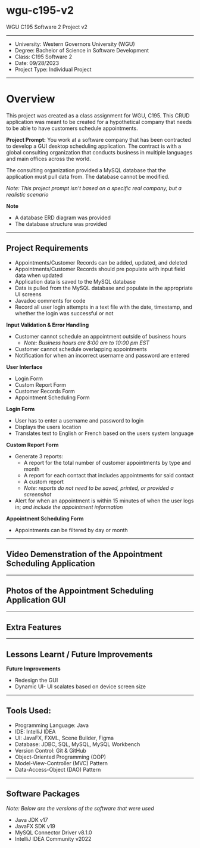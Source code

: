 # wgu-c195-v2
WGU C195 Software 2 Project v2

---

* University: Western Governors University (WGU)
* Degree: Bachelor of Science in Software Development
* Class: C195 Software 2
* Date: 09/28/2023
* Project Type: Individual Project

---

# Overview

This project was created as a class assignment for WGU, C195. This CRUD application was meant to be created for a hypothetical company that needs to be able to have customers schedule appointments.

**Project Prompt:** You work at a software company that has been contracted to develop a GUI desktop scheduling application. The contract is with a global consulting organization that conducts
business in multiple languages and main offices across the world. 

The consulting organization provided a MySQL database that the application must pull data from. The database cannot be modified.

*Note: This project prompt isn't based on a specific real company, but a realistic scenario*

**Note**
* A database ERD diagram was provided
* The database structure was provided

---

## Project Requirements

* Appointments/Customer Records can be added, updated, and deleted
* Appointments/Customer Records should pre populate with input field data when updated
* Application data is saved to the MySQL database
* Data is pulled from the MySQL database and populate in the appropriate UI screens
* Javadoc comments for code
* Record all user login attempts in a text file with the date, timestamp, and whether the login was successful or not

**Input Validation & Error Handling**
* Customer cannot schedule an appointment outside of business hours
  * *Note: Business hours are 8:00 am to 10:00 pm EST*
* Customer cannot schedule overlapping appointments
* Notification for when an incorrect username and password are entered

**User Interface**
* Login Form
* Custom Report Form
* Customer Records Form
* Appointment Scheduling Form

**Login Form**
* User has to enter a username and password to login
* Displays the users location
* Translates text to English or French based on the users system language

**Custom Report Form**
* Generate 3 reports:
  * A report for the total number of customer appointments by type and month
  * A report for each contact that includes appointments for said contact
  * A custom report
  * *Note: reports do not need to be saved, printed, or provided a screenshot*
* Alert for when an appointment is within 15 minutes of when the user logs in; *and include the appointment information*

**Appointment Scheduling Form**
* Appointments can be filtered by day or month

---

## Video Demenstration of the Appointment Scheduling Application

---

## Photos of the Appointment Scheduling Application GUI


---

## Extra Features


---

## Lessons Learnt / Future Improvements


**Future Improvements**
* Redesign the GUI
* Dynamic UI- UI scalates based on device screen size

---
## Tools Used:

* Programming Language: Java
* IDE: IntelliJ IDEA
* UI: JavaFX, FXML, Scene Builder, Figma
* Database: JDBC, SQL, MySQL, MySQL Workbench
* Version Control: Git & GitHub
* Object-Oriented Programming (OOP)
* Model-View-Controller (MVC) Pattern 
* Data-Access-Object (DAO) Pattern 

---

## Software Packages

*Note: Below are the versions of the software that were used*

* Java JDK v17
* JavaFX SDK v19
* MySQL Connector Driver v8.1.0
* IntelliJ IDEA Community v2022 
